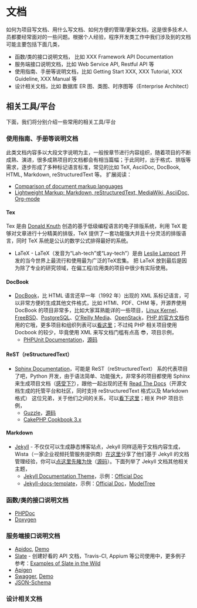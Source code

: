 # 文档

如何为项目写文档、用什么写文档、如何方便的管理/更新文档，这是很多技术人员都要经常面对的一些问题。根据个人经验，程序开发类工作中我们涉及到的文档可能主要包括下面几类，
* 函数/类的接口说明文档， 比如 XXX Framework API Documentation
* 服务端接口说明文档，比如 Web Service API, Restful API 等
* 使用指南、手册等说明文档，比如 Getting Start XXX, XXX Tutorial, XXX Guideline, XXX Manual 等
* 设计相关文档，比如 数据库 ER 图、类图、时序图等（Enterprise Architect）

## 相关工具/平台

下面，我们将分别介绍一些常用的相关工具/平台

### 使用指南、手册等说明文档

此类文档内容多以大段文字说明为主，一般按章节进行内容组织，随着项目的不断成熟、演进，很多成熟项目的文档都会有相当篇幅；于此同时，出于格式、排版等需求，逐步形成了多种标记语言标准，常见的比如 TeX, AsciiDoc, DocBook, HTML, Markdown, reStructuredText 等。
扩展阅读：
* [Comparison of document markup languages](https://en.wikipedia.org/wiki/Comparison_of_document_markup_languages)
* [Lightweight Markup: Markdown, reStructuredText, MediaWiki, AsciiDoc, Org-mode](http://hyperpolyglot.org/lightweight-markup)

#### Tex

Tex 是由 [Donald Knuth](https://zh.wikipedia.org/wiki/Donald_Knuth) 创造的基于低级编程语言的电子排版系统，利用 TeX 能够对文章进行十分精美的排版，TeX 提供了一套功能强大并且十分灵活的排版语言，同时 TeX 系统是公认的数学公式排得最好的系统。

* LaTeX - LaTeX（发音为“Lah-tech”或“Lay-tech”）是由 [Leslie Lamport](https://zh.wikipedia.org/wiki/Leslie_Lamport) 开发的当今世界上最流行和使用最为广泛的TeX宏集。 把 LaTeX 放到最后是因为除了专业的研究领域，在偏工程/应用类的项目中很少有实际使用。

#### DocBook

* [DocBook](http://www.docbook.org/)，比 HTML 语言还早一年（1992 年）出现的 XML 系标记语言，可以非常方便的生成其他文件格式，比如 HTMl、PDF、CHM 等，开源界使用 DocBook 的项目非常多，比如大家耳熟能详的一些项目，[Linux Kernel](https://www.kernel.org/)、[FreeBSD](http://www.freebsd.org/)、[PostgreSQL](http://www3.uk.postgresql.org/users-lounge/docs/)、[O'Reilly Media](http://www.oreilly.com/)、[OpenStack](http://docs.openstack.org/)，[PHP 的官方文档](http://www.php.net/download-docs.php)也用的它哦，更多项目和组织列表可以[看这里](http://wiki.docbook.org/WhoUsesDocBook)；不过纯 PHP 相关项目使用 Docbook 的较少，毕竟使用 XML 来写文档门槛有点高 :sunglasses:，项目示例，
    * [PHPUnit Documentation](https://phpunit.de/manual/5.1/en/index.html)，[源码](https://github.com/sebastianbergmann/phpunit-documentation)

#### ReST（reStructuredText）

* [Sphinx Documentation](http://sphinx-doc.org/)，可能是 ReST（reStructuredText） 系的代表项目了吧，Python 开发，由于语法简单、功能强大，非常多的项目都使用 Sphinx 来生成项目文档（[感受下?](http://sphinx-doc.org/examples.html)），跟他一起出现的还有 [Read The Docs](https://readthedocs.org/)（开源文档生成的托管平台和社区，同时支持 reStructuredText 格式以及 Markdown 格式） 这位兄弟，关于他们之间的关系，可以[看下这里](https://coderwall.com/p/vemncg/what-is-the-difference-rest-docutils-sphinx-readthedocs)；相关 PHP 项目示例，
    * [Guzzle](http://guzzle3.readthedocs.org/)，[源码](https://github.com/guzzle/guzzle/tree/v3.8.1/docs)
    * [CakePHP Cookbook 3.x](http://book.cakephp.org/3.0/en/index.html)

#### Markdown

* [Jekyll](https://jekyllrb.com/) - 不仅仅可以生成静态博客站点，Jekyll 同样适用于文档内容生成，Wista（一家企业视频托管服务提供商）[在这里](http://wistia.com/blog/jekyll-for-documentation)分享了他们基于 Jekyll 的文档管理经验，你可以[点这里先睹为快](http://wistia.com/doc)（[源码](https://github.com/wistia/wistia-doc)）。下面列举了 Jekyll 文档其他相关主题，
    * [Jekyll Documentation Theme](https//github.com/tomjohnson1492/documentation-theme-jekyll/)，示例：[Official Doc](http://idratherbewriting.com/documentation-theme-jekyll)
    * [Jekyll-docs-template](https://github.com/bruth/jekyll-docs-template/)，示例：[Official Doc](http://bruth.github.io/jekyll-docs-template/)，[ModelTree](http://modeltree.harvest.io/ref/lookup-syntax.html)

### 函数/类的接口说明文档

* [PHPDoc](http://www.phpdoc.org/)
* [Doxygen](http://www.stack.nl/~dimitri/doxygen/)

### 服务端接口说明文档

* [Apidoc](http://apidocjs.com/), [Demo](http://apidocjs.com/example/) 
* [Slate](https://github.com/tripit/slate) - 创建好看的 API 文档，Travis-CI, Appium 等公司使用中，更多例子参考：[Examples of Slate in the Wild](https://github.com/tripit/slate#examples-of-slate-in-the-wild)
* [Apigen](http://www.apigen.org/)
* [Swagger](http://swagger.io/), [Demo](http://petstore.swagger.wordnik.com/)
* [JSON-Schema](http://json-schema.org/)

### 设计相关文档
